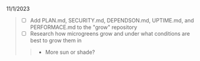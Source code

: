 
11/1/2023
> - [ ] Add PLAN.md, SECURITY.md, DEPENDSON.md, UPTIME.md, and PERFORMACE.md to the "grow" repository
> - [ ] Research how microgreens grow and under what conditions are best to grow them in
> > * More sun or shade?
